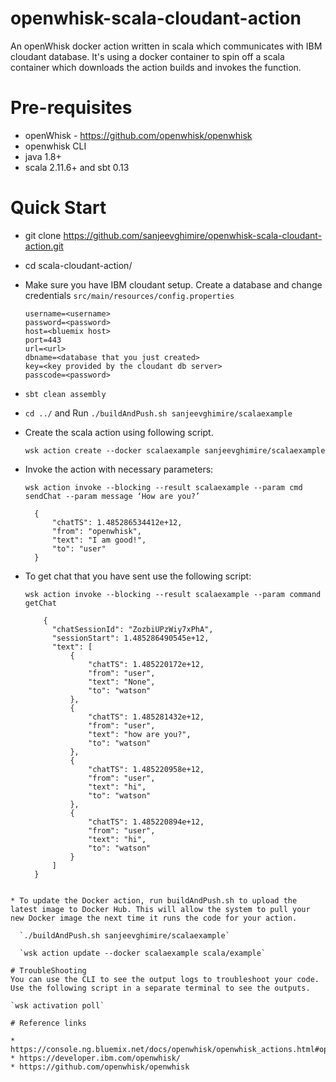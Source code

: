 # openwhisk-scala-cloudant-action
An openWhisk docker action written in scala which communicates with IBM cloudant database. It's using a docker container to spin off a scala container which downloads the action builds and invokes the function.

# Pre-requisites
* openWhisk - https://github.com/openwhisk/openwhisk
* openwhisk CLI
* java 1.8+
* scala 2.11.6+ and sbt 0.13

# Quick Start

* git clone https://github.com/sanjeevghimire/openwhisk-scala-cloudant-action.git
* cd scala-cloudant-action/
* Make sure you have IBM cloudant setup. Create a database and change credentials `src/main/resources/config.properties` 
    ```    
    username=<username> 
    password=<password> 
    host=<bluemix host> 
    port=443 
    url=<url> 
    dbname=<database that you just created> 
    key=<key provided by the cloudant db server> 
    passcode=<password>
    ```
    
* `sbt clean assembly`
* `cd ../` and Run `./buildAndPush.sh sanjeevghimire/scalaexample`
* Create the scala action using following script.

  `wsk action create --docker scalaexample sanjeevghimire/scalaexample`
* Invoke the action with necessary parameters:

  `wsk action invoke --blocking --result scalaexample --param cmd sendChat --param message ‘How are you?’`
  
  ```
    {
        "chatTS": 1.485286534412e+12,
        "from": "openwhisk",
        "text": "I am good!",
        "to": "user"
    }
  ```
* To get chat that you have sent use the following script:

  `wsk action invoke --blocking --result scalaexample --param command getChat`
  
  
  ```
      {
        "chatSessionId": "ZozbiUPzWiy7xPhA",
        "sessionStart": 1.485286490545e+12,
        "text": [
            {
                "chatTS": 1.485220172e+12,
                "from": "user",
                "text": "None",
                "to": "watson"
            },
            {
                "chatTS": 1.485281432e+12,
                "from": "user",
                "text": "how are you?",
                "to": "watson"
            },
            {
                "chatTS": 1.485220958e+12,
                "from": "user",
                "text": "hi",
                "to": "watson"
            },
            {
                "chatTS": 1.485220894e+12,
                "from": "user",
                "text": "hi",
                "to": "watson"
            }
        ]
    }
```
  
* To update the Docker action, run buildAndPush.sh to upload the latest image to Docker Hub. This will allow the system to pull your new Docker image the next time it runs the code for your action. 

  `./buildAndPush.sh sanjeevghimire/scalaexample`
  
  `wsk action update --docker scalaexample scala/example`
  
# TroubleShooting
You can use the CLI to see the output logs to troubleshoot your code. Use the following script in a separate terminal to see the outputs.

`wsk activation poll`

# Reference links

* https://console.ng.bluemix.net/docs/openwhisk/openwhisk_actions.html#openwhisk_actions_docker
* https://developer.ibm.com/openwhisk/
* https://github.com/openwhisk/openwhisk
